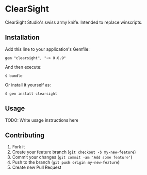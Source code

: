 # ClearSight

ClearSight Studio's swiss army knife. Intended to replace winscripts.

## Installation

Add this line to your application's Gemfile:

    gem "clearsight", "~> 0.0.9"

And then execute:

    $ bundle

Or install it yourself as:

    $ gem install clearsight

## Usage

TODO: Write usage instructions here

## Contributing

1. Fork it
2. Create your feature branch (`git checkout -b my-new-feature`)
3. Commit your changes (`git commit -am 'Add some feature'`)
4. Push to the branch (`git push origin my-new-feature`)
5. Create new Pull Request
